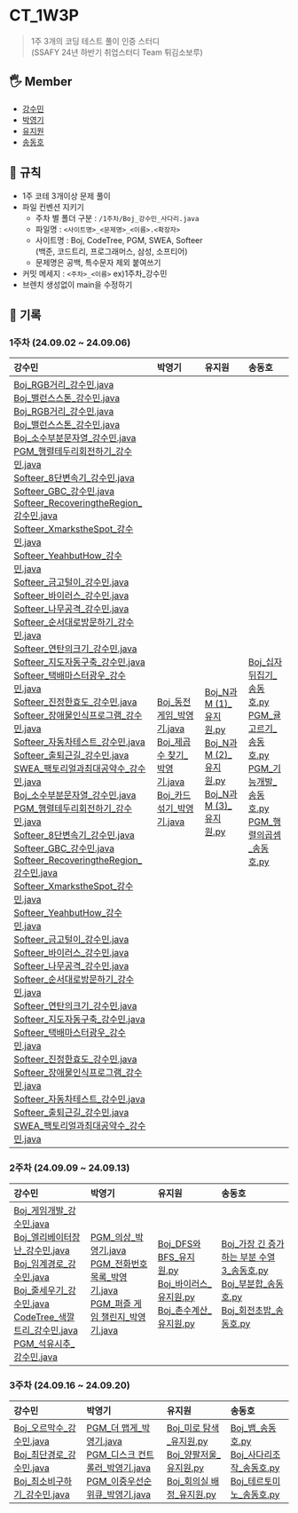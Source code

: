 # CT_1W3P

> 1주 3개의 코딩 테스트 풀이 인증 스터디  
> (SSAFY 24년 하반기 취업스터디 Team 튀김소보루)

## 🖐 Member

- [강수민](https://github.com/Jade-Good)
- [박영기](https://github.com/park-yeong-ki)
- [유지원](https://github.com/jiwoni1)
- [송동호](https://github.com/songdongho123)

## 👀 규칙

- 1주 코테 3개이상 문제 풀이
- 파일 컨벤션 지키기
    - 주차 별 폴더 구분 : `/1주차/Boj_강수민_사다리.java`
    - 파일명 : `<사이트명>_<문제명>_<이름>.<확장자>`
    - 사이트명 : Boj, CodeTree, PGM, SWEA, Softeer  
      (백준, 코드트리, 프로그래머스, 삼성, 소프티어)
    - 문제명은 공백, 특수문자 제외 붙여쓰기
- 커밋 메세지 : `<주차>_<이름>`  ex)1주차_강수민
- 브렌치 생성없이 main을 수정하기

## 🌱 기록

### 1주차 (24.09.02 ~ 24.09.06)

| 강수민                                                                                                                                                                                                                                                                                                                                                                                                                                                                                                                                                                                                                                                                                                                                                                                                                                                                                                                                                                                                                                                                                                                                                                                                                                                                                                                                                                                                                                                                                                                                                                                                                                                                                                                                                                                                                                                                                                                                                                                                                                                                                                                                                                                                                                                                                                                                                                                                                                                                                                                                                                                                                                                                                                                                                                                                                                                                                                                                                                                                                                                                                                                                                                                                                                                                                                                                                                                                                                                                                                                                                                                                                                                                                                                                                                                                                                                                                                                                                                                                                                                                                                                                                                                                                                                                                                                                                                                                                                                                                                                                                                                                                                                                                                                                                                                                                                                                                                                                                                                                                                                                                                                                                                                                                                                                                                                                                                                                                                                                                                                                                                                                                                                                                                                                                                                                                                                                                                                                                                                                                                                                                                                                                    | 박영기                                                                                                                                                                                                                                                                                                                                                                                              | 유지원                                                                                                                                                                                                                                                                                                                                         | 송동호                                                                                                                                                                                                                                                                                                                                                                                                                                                                                                       |
|:-------------------------------------------------------------------------------------------------------------------------------------------------------------------------------------------------------------------------------------------------------------------------------------------------------------------------------------------------------------------------------------------------------------------------------------------------------------------------------------------------------------------------------------------------------------------------------------------------------------------------------------------------------------------------------------------------------------------------------------------------------------------------------------------------------------------------------------------------------------------------------------------------------------------------------------------------------------------------------------------------------------------------------------------------------------------------------------------------------------------------------------------------------------------------------------------------------------------------------------------------------------------------------------------------------------------------------------------------------------------------------------------------------------------------------------------------------------------------------------------------------------------------------------------------------------------------------------------------------------------------------------------------------------------------------------------------------------------------------------------------------------------------------------------------------------------------------------------------------------------------------------------------------------------------------------------------------------------------------------------------------------------------------------------------------------------------------------------------------------------------------------------------------------------------------------------------------------------------------------------------------------------------------------------------------------------------------------------------------------------------------------------------------------------------------------------------------------------------------------------------------------------------------------------------------------------------------------------------------------------------------------------------------------------------------------------------------------------------------------------------------------------------------------------------------------------------------------------------------------------------------------------------------------------------------------------------------------------------------------------------------------------------------------------------------------------------------------------------------------------------------------------------------------------------------------------------------------------------------------------------------------------------------------------------------------------------------------------------------------------------------------------------------------------------------------------------------------------------------------------------------------------------------------------------------------------------------------------------------------------------------------------------------------------------------------------------------------------------------------------------------------------------------------------------------------------------------------------------------------------------------------------------------------------------------------------------------------------------------------------------------------------------------------------------------------------------------------------------------------------------------------------------------------------------------------------------------------------------------------------------------------------------------------------------------------------------------------------------------------------------------------------------------------------------------------------------------------------------------------------------------------------------------------------------------------------------------------------------------------------------------------------------------------------------------------------------------------------------------------------------------------------------------------------------------------------------------------------------------------------------------------------------------------------------------------------------------------------------------------------------------------------------------------------------------------------------------------------------------------------------------------------------------------------------------------------------------------------------------------------------------------------------------------------------------------------------------------------------------------------------------------------------------------------------------------------------------------------------------------------------------------------------------------------------------------------------------------------------------------------------------------------------------------------------------------------------------------------------------------------------------------------------------------------------------------------------------------------------------------------------------------------------------------------------------------------------------------------------------------------------------------------------------------------------------------------------------------------------------------------------------------------------------|:-------------------------------------------------------------------------------------------------------------------------------------------------------------------------------------------------------------------------------------------------------------------------------------------------------------------------------------------------------------------------------------------------|:--------------------------------------------------------------------------------------------------------------------------------------------------------------------------------------------------------------------------------------------------------------------------------------------------------------------------------------------|:----------------------------------------------------------------------------------------------------------------------------------------------------------------------------------------------------------------------------------------------------------------------------------------------------------------------------------------------------------------------------------------------------------------------------------------------------------------------------------------------------------|
| [Boj_RGB거리_강수민.java](1%EC%A3%BC%EC%B0%A8%2FBoj_RGB%EA%B1%B0%EB%A6%AC_%EA%B0%95%EC%88%98%EB%AF%BC.java) </br> [Boj_밸런스스톤_강수민.java](1%EC%A3%BC%EC%B0%A8%2FBoj_%EB%B0%B8%EB%9F%B0%EC%8A%A4%EC%8A%A4%ED%86%A4_%EA%B0%95%EC%88%98%EB%AF%BC.java) </br> [Boj_RGB거리_강수민.java](1%EC%A3%BC%EC%B0%A8%2FBoj_RGB%EA%B1%B0%EB%A6%AC_%EA%B0%95%EC%88%98%EB%AF%BC.java) </br> [Boj_밸런스스톤_강수민.java](1%EC%A3%BC%EC%B0%A8%2FBoj_%EB%B0%B8%EB%9F%B0%EC%8A%A4%EC%8A%A4%ED%86%A4_%EA%B0%95%EC%88%98%EB%AF%BC.java) </br> [Boj_소수부분문자열_강수민.java](1%EC%A3%BC%EC%B0%A8%2FBoj_%EC%86%8C%EC%88%98%EB%B6%80%EB%B6%84%EB%AC%B8%EC%9E%90%EC%97%B4_%EA%B0%95%EC%88%98%EB%AF%BC.java) </br> [PGM_행렬테두리회전하기_강수민.java](1%EC%A3%BC%EC%B0%A8%2FPGM_%ED%96%89%EB%A0%AC%ED%85%8C%EB%91%90%EB%A6%AC%ED%9A%8C%EC%A0%84%ED%95%98%EA%B8%B0_%EA%B0%95%EC%88%98%EB%AF%BC.java) </br> [Softeer_8단변속기_강수민.java](1%EC%A3%BC%EC%B0%A8%2FSofteer_8%EB%8B%A8%EB%B3%80%EC%86%8D%EA%B8%B0_%EA%B0%95%EC%88%98%EB%AF%BC.java) </br> [Softeer_GBC_강수민.java](1%EC%A3%BC%EC%B0%A8%2FSofteer_GBC_%EA%B0%95%EC%88%98%EB%AF%BC.java) </br> [Softeer_RecoveringtheRegion_강수민.java](1%EC%A3%BC%EC%B0%A8%2FSofteer_RecoveringtheRegion_%EA%B0%95%EC%88%98%EB%AF%BC.java) </br> [Softeer_XmarkstheSpot_강수민.java](1%EC%A3%BC%EC%B0%A8%2FSofteer_XmarkstheSpot_%EA%B0%95%EC%88%98%EB%AF%BC.java) </br> [Softeer_YeahbutHow_강수민.java](1%EC%A3%BC%EC%B0%A8%2FSofteer_YeahbutHow_%EA%B0%95%EC%88%98%EB%AF%BC.java) </br> [Softeer_금고털이_강수민.java](1%EC%A3%BC%EC%B0%A8%2FSofteer_%EA%B8%88%EA%B3%A0%ED%84%B8%EC%9D%B4_%EA%B0%95%EC%88%98%EB%AF%BC.java) </br> [Softeer_바이러스_강수민.java](1%EC%A3%BC%EC%B0%A8%2FSofteer_%EB%B0%94%EC%9D%B4%EB%9F%AC%EC%8A%A4_%EA%B0%95%EC%88%98%EB%AF%BC.java) </br> [Softeer_나무공격_강수민.java](1%EC%A3%BC%EC%B0%A8%2FSofteer_%EB%82%98%EB%AC%B4%EA%B3%B5%EA%B2%A9_%EA%B0%95%EC%88%98%EB%AF%BC.java) </br> [Softeer_순서대로방문하기_강수민.java](1%EC%A3%BC%EC%B0%A8%2FSofteer_%EC%88%9C%EC%84%9C%EB%8C%80%EB%A1%9C%EB%B0%A9%EB%AC%B8%ED%95%98%EA%B8%B0_%EA%B0%95%EC%88%98%EB%AF%BC.java) </br> [Softeer_연탄의크기_강수민.java](1%EC%A3%BC%EC%B0%A8%2FSofteer_%EC%97%B0%ED%83%84%EC%9D%98%ED%81%AC%EA%B8%B0_%EA%B0%95%EC%88%98%EB%AF%BC.java) </br> [Softeer_지도자동구축_강수민.java](1%EC%A3%BC%EC%B0%A8%2FSofteer_%EC%A7%80%EB%8F%84%EC%9E%90%EB%8F%99%EA%B5%AC%EC%B6%95_%EA%B0%95%EC%88%98%EB%AF%BC.java) </br> [Softeer_택배마스터광우_강수민.java](1%EC%A3%BC%EC%B0%A8%2FSofteer_%ED%83%9D%EB%B0%B0%EB%A7%88%EC%8A%A4%ED%84%B0%EA%B4%91%EC%9A%B0_%EA%B0%95%EC%88%98%EB%AF%BC.java) </br> [Softeer_진정한효도_강수민.java](1%EC%A3%BC%EC%B0%A8%2FSofteer_%EC%A7%84%EC%A0%95%ED%95%9C%ED%9A%A8%EB%8F%84_%EA%B0%95%EC%88%98%EB%AF%BC.java) </br> [Softeer_장애물인식프로그램_강수민.java](1%EC%A3%BC%EC%B0%A8%2FSofteer_%EC%9E%A5%EC%95%A0%EB%AC%BC%EC%9D%B8%EC%8B%9D%ED%94%84%EB%A1%9C%EA%B7%B8%EB%9E%A8_%EA%B0%95%EC%88%98%EB%AF%BC.java) </br> [Softeer_자동차테스트_강수민.java](1%EC%A3%BC%EC%B0%A8%2FSofteer_%EC%9E%90%EB%8F%99%EC%B0%A8%ED%85%8C%EC%8A%A4%ED%8A%B8_%EA%B0%95%EC%88%98%EB%AF%BC.java) </br> [Softeer_출퇴근길_강수민.java](1%EC%A3%BC%EC%B0%A8%2FSofteer_%EC%B6%9C%ED%87%B4%EA%B7%BC%EA%B8%B8_%EA%B0%95%EC%88%98%EB%AF%BC.java) </br> [SWEA_팩토리얼과최대공약수_강수민.java](1%EC%A3%BC%EC%B0%A8%2FSWEA_%ED%8C%A9%ED%86%A0%EB%A6%AC%EC%96%BC%EA%B3%BC%EC%B5%9C%EB%8C%80%EA%B3%B5%EC%95%BD%EC%88%98_%EA%B0%95%EC%88%98%EB%AF%BC.java) </br> [Boj_소수부분문자열_강수민.java](1%EC%A3%BC%EC%B0%A8%2FBoj_%EC%86%8C%EC%88%98%EB%B6%80%EB%B6%84%EB%AC%B8%EC%9E%90%EC%97%B4_%EA%B0%95%EC%88%98%EB%AF%BC.java) </br> [PGM_행렬테두리회전하기_강수민.java](1%EC%A3%BC%EC%B0%A8%2FPGM_%ED%96%89%EB%A0%AC%ED%85%8C%EB%91%90%EB%A6%AC%ED%9A%8C%EC%A0%84%ED%95%98%EA%B8%B0_%EA%B0%95%EC%88%98%EB%AF%BC.java) </br> [Softeer_8단변속기_강수민.java](1%EC%A3%BC%EC%B0%A8%2FSofteer_8%EB%8B%A8%EB%B3%80%EC%86%8D%EA%B8%B0_%EA%B0%95%EC%88%98%EB%AF%BC.java) </br> [Softeer_GBC_강수민.java](1%EC%A3%BC%EC%B0%A8%2FSofteer_GBC_%EA%B0%95%EC%88%98%EB%AF%BC.java) </br> [Softeer_RecoveringtheRegion_강수민.java](1%EC%A3%BC%EC%B0%A8%2FSofteer_RecoveringtheRegion_%EA%B0%95%EC%88%98%EB%AF%BC.java) </br> [Softeer_XmarkstheSpot_강수민.java](1%EC%A3%BC%EC%B0%A8%2FSofteer_XmarkstheSpot_%EA%B0%95%EC%88%98%EB%AF%BC.java) </br> [Softeer_YeahbutHow_강수민.java](1%EC%A3%BC%EC%B0%A8%2FSofteer_YeahbutHow_%EA%B0%95%EC%88%98%EB%AF%BC.java) </br> [Softeer_금고털이_강수민.java](1%EC%A3%BC%EC%B0%A8%2FSofteer_%EA%B8%88%EA%B3%A0%ED%84%B8%EC%9D%B4_%EA%B0%95%EC%88%98%EB%AF%BC.java) </br> [Softeer_바이러스_강수민.java](1%EC%A3%BC%EC%B0%A8%2FSofteer_%EB%B0%94%EC%9D%B4%EB%9F%AC%EC%8A%A4_%EA%B0%95%EC%88%98%EB%AF%BC.java) </br> [Softeer_나무공격_강수민.java](1%EC%A3%BC%EC%B0%A8%2FSofteer_%EB%82%98%EB%AC%B4%EA%B3%B5%EA%B2%A9_%EA%B0%95%EC%88%98%EB%AF%BC.java) </br> [Softeer_순서대로방문하기_강수민.java](1%EC%A3%BC%EC%B0%A8%2FSofteer_%EC%88%9C%EC%84%9C%EB%8C%80%EB%A1%9C%EB%B0%A9%EB%AC%B8%ED%95%98%EA%B8%B0_%EA%B0%95%EC%88%98%EB%AF%BC.java) </br> [Softeer_연탄의크기_강수민.java](1%EC%A3%BC%EC%B0%A8%2FSofteer_%EC%97%B0%ED%83%84%EC%9D%98%ED%81%AC%EA%B8%B0_%EA%B0%95%EC%88%98%EB%AF%BC.java) </br> [Softeer_지도자동구축_강수민.java](1%EC%A3%BC%EC%B0%A8%2FSofteer_%EC%A7%80%EB%8F%84%EC%9E%90%EB%8F%99%EA%B5%AC%EC%B6%95_%EA%B0%95%EC%88%98%EB%AF%BC.java) </br> [Softeer_택배마스터광우_강수민.java](1%EC%A3%BC%EC%B0%A8%2FSofteer_%ED%83%9D%EB%B0%B0%EB%A7%88%EC%8A%A4%ED%84%B0%EA%B4%91%EC%9A%B0_%EA%B0%95%EC%88%98%EB%AF%BC.java) </br> [Softeer_진정한효도_강수민.java](1%EC%A3%BC%EC%B0%A8%2FSofteer_%EC%A7%84%EC%A0%95%ED%95%9C%ED%9A%A8%EB%8F%84_%EA%B0%95%EC%88%98%EB%AF%BC.java) </br> [Softeer_장애물인식프로그램_강수민.java](1%EC%A3%BC%EC%B0%A8%2FSofteer_%EC%9E%A5%EC%95%A0%EB%AC%BC%EC%9D%B8%EC%8B%9D%ED%94%84%EB%A1%9C%EA%B7%B8%EB%9E%A8_%EA%B0%95%EC%88%98%EB%AF%BC.java) </br> [Softeer_자동차테스트_강수민.java](1%EC%A3%BC%EC%B0%A8%2FSofteer_%EC%9E%90%EB%8F%99%EC%B0%A8%ED%85%8C%EC%8A%A4%ED%8A%B8_%EA%B0%95%EC%88%98%EB%AF%BC.java) </br> [Softeer_출퇴근길_강수민.java](1%EC%A3%BC%EC%B0%A8%2FSofteer_%EC%B6%9C%ED%87%B4%EA%B7%BC%EA%B8%B8_%EA%B0%95%EC%88%98%EB%AF%BC.java) </br> [SWEA_팩토리얼과최대공약수_강수민.java](1%EC%A3%BC%EC%B0%A8%2FSWEA_%ED%8C%A9%ED%86%A0%EB%A6%AC%EC%96%BC%EA%B3%BC%EC%B5%9C%EB%8C%80%EA%B3%B5%EC%95%BD%EC%88%98_%EA%B0%95%EC%88%98%EB%AF%BC.java) | [Boj_동전 게임_박영기.java](1%EC%A3%BC%EC%B0%A8%2FBoj_%EB%8F%99%EC%A0%84%20%EA%B2%8C%EC%9E%84_%EB%B0%95%EC%98%81%EA%B8%B0.java) </br> [Boj_제곱수 찾기_박영기.java](1%EC%A3%BC%EC%B0%A8%2FBoj_%EC%A0%9C%EA%B3%B1%EC%88%98%20%EC%B0%BE%EA%B8%B0_%EB%B0%95%EC%98%81%EA%B8%B0.java) </br> [Boj_카드 섞기_박영기.java](1%EC%A3%BC%EC%B0%A8%2FBoj_%EC%B9%B4%EB%93%9C%20%EC%84%9E%EA%B8%B0_%EB%B0%95%EC%98%81%EA%B8%B0.java) | [Boj_N과 M (1)_유지원.py](1%EC%A3%BC%EC%B0%A8%2FBoj_N%EA%B3%BC%20M%20%281%29_%EC%9C%A0%EC%A7%80%EC%9B%90.py) </br> [Boj_N과 M (2)_유지원.py](1%EC%A3%BC%EC%B0%A8%2FBoj_N%EA%B3%BC%20M%20%282%29_%EC%9C%A0%EC%A7%80%EC%9B%90.py) </br> [Boj_N과 M (3)_유지원.py](1%EC%A3%BC%EC%B0%A8%2FBoj_N%EA%B3%BC%20M%20%283%29_%EC%9C%A0%EC%A7%80%EC%9B%90.py)| [Boj_십자뒤집기_송동호.py](1%EC%A3%BC%EC%B0%A8%2FBoj_%EC%8B%AD%EC%9E%90%EB%92%A4%EC%A7%91%EA%B8%B0_%EC%86%A1%EB%8F%99%ED%98%B8.py) </br> [PGM_귤고르기_송동호.py](1%EC%A3%BC%EC%B0%A8%2FPGM_%EA%B7%A4%EA%B3%A0%EB%A5%B4%EA%B8%B0_%EC%86%A1%EB%8F%99%ED%98%B8.py) </br> [PGM_기능개발_송동호.py](1%EC%A3%BC%EC%B0%A8%2FPGM_%EA%B8%B0%EB%8A%A5%EA%B0%9C%EB%B0%9C_%EC%86%A1%EB%8F%99%ED%98%B8.py) </br> [PGM_행렬의곱셈_송동호.py](1%EC%A3%BC%EC%B0%A8%2FPGM_%ED%96%89%EB%A0%AC%EC%9D%98%EA%B3%B1%EC%85%88_%EC%86%A1%EB%8F%99%ED%98%B8.py) | 

### 2주차 (24.09.09 ~ 24.09.13)

| 강수민                                                                                                                                                                                                                                                                                                                                                                                                                                                                                                                                                                                                                      | 박영기                                                                                                                                                                                                                                                                                                                        | 유지원                                                                                                                                                                                                                                                                      | 송동호                                                                                                                                                                                                                                                                                                                                           |
|:-------------------------------------------------------------------------------------------------------------------------------------------------------------------------------------------------------------------------------------------------------------------------------------------------------------------------------------------------------------------------------------------------------------------------------------------------------------------------------------------------------------------------------------------------------------------------------------------------------------------------|:---------------------------------------------------------------------------------------------------------------------------------------------------------------------------------------------------------------------------------------------------------------------------------------------------------------------------|:-------------------------------------------------------------------------------------------------------------------------------------------------------------------------------------------------------------------------------------------------------------------------|:----------------------------------------------------------------------------------------------------------------------------------------------------------------------------------------------------------------------------------------------------------------------------------------------------------------------------------------------|
| [Boj_게임개발_강수민.java](2%C1%D6%C2%F7%2FBoj_%B0%D4%C0%D3%B0%B3%B9%DF_%B0%AD%BC%F6%B9%CE.java) </br> [Boj_엘리베이터장난_강수민.java](2%C1%D6%C2%F7%2FBoj_%BF%A4%B8%AE%BA%A3%C0%CC%C5%CD%C0%E5%B3%AD_%B0%AD%BC%F6%B9%CE.java) </br> [Boj_임계경로_강수민.java](2%C1%D6%C2%F7%2FBoj_%C0%D3%B0%E8%B0%E6%B7%CE_%B0%AD%BC%F6%B9%CE.java) </br> [Boj_줄세우기_강수민.java](2%C1%D6%C2%F7%2FBoj_%C1%D9%BC%BC%BF%EC%B1%E2_%B0%AD%BC%F6%B9%CE.java) </br> [CodeTree_색깔트리_강수민.java](2%C1%D6%C2%F7%2FCodeTree_%BB%F6%B1%F2%C6%AE%B8%AE_%B0%AD%BC%F6%B9%CE.java) </br> [PGM_석유시추_강수민.java](2%C1%D6%C2%F7%2FPGM_%BC%AE%C0%AF%BD%C3%C3%DF_%B0%AD%BC%F6%B9%CE.java) | [PGM_의상_박영기.java](2%C1%D6%C2%F7%2FPGM_%C0%C7%BB%F3_%B9%DA%BF%B5%B1%E2.java) </br> [PGM_전화번호 목록_박영기.java](2%C1%D6%C2%F7%2FPGM_%C0%FC%C8%AD%B9%F8%C8%A3%20%B8%F1%B7%CF_%B9%DA%BF%B5%B1%E2.java) </br> [PGM_퍼즐 게임 챌린지_박영기.java](2%C1%D6%C2%F7%2FPGM_%C6%DB%C1%F1%20%B0%D4%C0%D3%20%C3%A7%B8%B0%C1%F6_%B9%DA%BF%B5%B1%E2.java) | [Boj_DFS와 BFS_유지원.py](2%C1%D6%C2%F7%2FBoj_DFS%BF%CD%20BFS_%C0%AF%C1%F6%BF%F8.py) </br> [Boj_바이러스_유지원.py](2%C1%D6%C2%F7%2FBoj_%B9%D9%C0%CC%B7%AF%BD%BA_%C0%AF%C1%F6%BF%F8.py) </br> [Boj_촌수계산_유지원.py](2%C1%D6%C2%F7%2FBoj_%C3%CC%BC%F6%B0%E8%BB%EA_%C0%AF%C1%F6%BF%F8.py) | [Boj_가장 긴 증가하는 부분 수열 3_송동호.py](2%C1%D6%C2%F7%2FBoj_%B0%A1%C0%E5%20%B1%E4%20%C1%F5%B0%A1%C7%CF%B4%C2%20%BA%CE%BA%D0%20%BC%F6%BF%AD%203_%BC%DB%B5%BF%C8%A3.py) </br> [Boj_부분합_송동호.py](2%C1%D6%C2%F7%2FBoj_%BA%CE%BA%D0%C7%D5_%BC%DB%B5%BF%C8%A3.py) </br> [Boj_회전초밥_송동호.py](2%C1%D6%C2%F7%2FBoj_%C8%B8%C0%FC%C3%CA%B9%E4_%BC%DB%B5%BF%C8%A3.py) | 

### 3주차 (24.09.16 ~ 24.09.20)

| 강수민                                                                                                                                                                                                                                                                                                                                                                                                                                                                                                                                                                                                                      | 박영기                                                                                                                                                                                                                                                                                                                        | 유지원                                                                                                                                                                                                                                                                      | 송동호                                                                                                                                                                                                                                                                                                                                           |
|:-------------------------------------------------------------------------------------------------------------------------------------------------------------------------------------------------------------------------------------------------------------------------------------------------------------------------------------------------------------------------------------------------------------------------------------------------------------------------------------------------------------------------------------------------------------------------------------------------------------------------|:---------------------------------------------------------------------------------------------------------------------------------------------------------------------------------------------------------------------------------------------------------------------------------------------------------------------------|:-------------------------------------------------------------------------------------------------------------------------------------------------------------------------------------------------------------------------------------------------------------------------|:----------------------------------------------------------------------------------------------------------------------------------------------------------------------------------------------------------------------------------------------------------------------------------------------------------------------------------------------|
| [Boj_오르막수_강수민.java](3%C1%D6%C2%F7%2FBoj_%BF%C0%B8%A3%B8%B7%BC%F6_%B0%AD%BC%F6%B9%CE.java) </br> [Boj_최단경로_강수민.java](3%C1%D6%C2%F7%2FBoj_%C3%D6%B4%DC%B0%E6%B7%CE_%B0%AD%BC%F6%B9%CE.java) </br> [Boj_최소비구하기_강수민.java](3%C1%D6%C2%F7%2FBoj_%C3%D6%BC%D2%BA%F1%B1%B8%C7%CF%B1%E2_%B0%AD%BC%F6%B9%CE.java) | [PGM_더 맵게_박영기.java](3%C1%D6%C2%F7%2FPGM_%B4%F5%20%B8%CA%B0%D4_%B9%DA%BF%B5%B1%E2.java) </br> [PGM_디스크 컨트롤러_박영기.java](3%C1%D6%C2%F7%2FPGM_%B5%F0%BD%BA%C5%A9%20%C4%C1%C6%AE%B7%D1%B7%AF_%B9%DA%BF%B5%B1%E2.java) </br> [PGM_이중우선순위큐_박영기.java](3%C1%D6%C2%F7%2FPGM_%C0%CC%C1%DF%BF%EC%BC%B1%BC%F8%C0%A7%C5%A5_%B9%DA%BF%B5%B1%E2.java) | [Boj_미로 탐색_유지원.py](3%C1%D6%C2%F7%2FBoj_%B9%CC%B7%CE%20%C5%BD%BB%F6_%C0%AF%C1%F6%BF%F8.py) </br> [Boj_양팔저울_유지원.py](3%C1%D6%C2%F7%2FBoj_%BE%E7%C6%C8%C0%FA%BF%EF_%C0%AF%C1%F6%BF%F8.py) </br> [Boj_회의실 배정_유지원.py](3%C1%D6%C2%F7%2FBoj_%C8%B8%C0%C7%BD%C7%20%B9%E8%C1%A4_%C0%AF%C1%F6%BF%F8.py) | [Boj_뱀_송동호.py](3%C1%D6%C2%F7%2FBoj_%B9%EC_%BC%DB%B5%BF%C8%A3.py) </br> [Boj_사다리조작_송동호.py](3%C1%D6%C2%F7%2FBoj_%BB%E7%B4%D9%B8%AE%C1%B6%C0%DB_%BC%DB%B5%BF%C8%A3.py) </br> [Boj_테르토미노_송동호.py](3%C1%D6%C2%F7%2FBoj_%C5%D7%B8%A3%C5%E4%B9%CC%B3%EB_%BC%DB%B5%BF%C8%A3.py) | 
